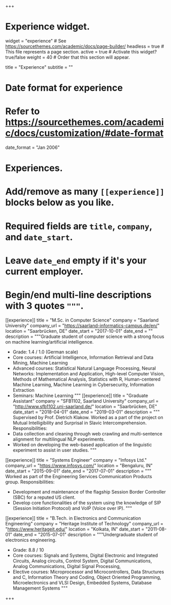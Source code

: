+++
# Experience widget.
widget = "experience"  # See https://sourcethemes.com/academic/docs/page-builder/
headless = true  # This file represents a page section.
active = true  # Activate this widget? true/false
weight = 40  # Order that this section will appear.

title = "Experience"
subtitle = ""

# Date format for experience
#   Refer to https://sourcethemes.com/academic/docs/customization/#date-format
date_format = "Jan 2006"

# Experiences.
#   Add/remove as many `[[experience]]` blocks below as you like.
#   Required fields are `title`, `company`, and `date_start`.
#   Leave `date_end` empty if it's your current employer.
#   Begin/end multi-line descriptions with 3 quotes `"""`.
[[experience]]
  title = "M.Sc. in Computer Science"
  company = "Saarland University"
  company_url = "https://saarland-informatics-campus.de/en/"
  location = "Saarbrücken, DE"
  date_start = "2017-10-01"
  date_end = ""
  description = """Graduate student of computer science with a strong focus on machine learning/artificial intelligence. 
   * Grade: 1.4 / 1.0 (German scale)
   * Core courses: Artificial Intelligence, Information Retrieval and Data Mining, Machine Learning 
   * Advanced courses: Statistical Natural Language Processing, Neural Networks: Implementation and Application, High-level Computer Vision, Methods of Mathematical Analysis, Statistics with R, Human-centered Machine Learning, Machine Learning in Cybersecurity, Information Extraction
   * Seminars: Machine Learning 
   """
[[experience]]
  title = "Graduate Assistant"
  company = "SFB1102, Saarland University"
  company_url = "http://www.sfb1102.uni-saarland.de/"
  location = "Saarbrücken, DE"
  date_start = "2018-04-01"
  date_end = "2019-03-01"
  description = """ Supervised by Prof. Dietrich Klakow. Worked as a part of the project on Mutual Intelligibility and Surprisal in Slavic Intercomprehension. Responsibilities:
   * Data collection and cleaning through web crawling and multi-sentence alignment for multilingual NLP experiments. 
   * Worked on developing the web-based application of the linguistic experiment to assist in user studies.
  """
  
[[experience]]
  title = "Systems Engineer"
  company = "Infosys Ltd."
  company_url = "https://www.infosys.com/"
  location = "Bengaluru, IN"
  date_start = "2015-09-01"
  date_end = "2017-07-01"
  description = """ Worked as part of the Engineering Services Communication Products group. Responsibilities:
   * Development and maintenance of the flagship Session Border Controller (SBC) for a reputed US client. 
   * Develop core functionalities of the system using the knowledge of SIP (Session Initiation Protocol) and VoIP (Voice over IP).
  """

[[experience]]
  title = "B.Tech. in Electronics and Communication Engineering"
  company = "Heritage Institute of Technology"
  company_url = "https://www.heritageit.edu/"
  location = "Kolkata, IN"
  date_start = "2011-08-01"
  date_end = "2015-07-01"
  description = """Undergraduate student of electronics engineering.
   * Grade: 8.8 / 10
   * Core courses: Signals and Systems, Digital Electronic and Integrated Circuits, Analog circuits,  Control System,  Digital Communications, Analog Communications, Digital Signal Processing, 
   * Elective courses: Microprocessor and Microcontrollers, Data Structures and C, Information Theory and Coding, Object Oriented Programming, Microelectronics and VLSI Design, Embedded Systems, Database Management Systems
  """

+++

